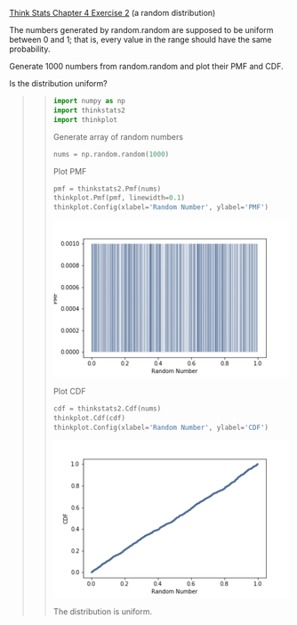 [Think Stats Chapter 4 Exercise 2](http://greenteapress.com/thinkstats2/html/thinkstats2005.html#toc41) (a random distribution)  

The numbers generated by random.random are supposed to be uniform between 0 and 1; that is, every value in the range should have the same probability.  

Generate 1000 numbers from random.random and plot their PMF and CDF.  

Is the distribution uniform?

>> ```python
>> import numpy as np
>> import thinkstats2
>> import thinkplot
>> ```
>>
>> Generate array of random numbers
>> ```python
>> nums = np.random.random(1000)
>> ```
>>
>> Plot PMF
>> ```python
>> pmf = thinkstats2.Pmf(nums)
>> thinkplot.Pmf(pmf, linewidth=0.1)
>> thinkplot.Config(xlabel='Random Number', ylabel='PMF')
>> ```
>> ![pmf.png](4-2-random_pmf.png)
>>
>> Plot CDF
>> ```python
>> cdf = thinkstats2.Cdf(nums)
>> thinkplot.Cdf(cdf)
>> thinkplot.Config(xlabel='Random Number', ylabel='CDF')
>> ```
>> ![cdf.png](4-2-random_cdf.png)
>>
>> The distribution is uniform.

